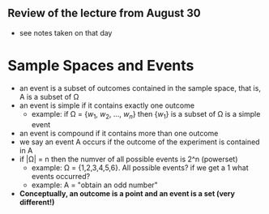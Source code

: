 ## Review of the lecture from August 30
- see notes taken on that day

# Sample Spaces and Events
- an event is a subset of outcomes contained in the sample space, that is, A is a subset of Ω
- an event is simple if it contains exactly one outcome
    - example: if Ω = {$w_{1}$, $w_{2}$, ..., $w_{n}$} then {$w_{1}$} is a subset of Ω is a simple event
- an event is compound if it contains more than one outcome
- we say an event A occurs if the outcome of the experiment is contained in A
- if |Ω| = n then the numver of all possible events is 2^n (powerset)
    - example: Ω = {1,2,3,4,5,6}. All possible events? if we get a 1 what events occurred?
    - example: A = "obtain an odd number"
- **Conceptually, an outcome is a point and an event is a set (very different!)**
